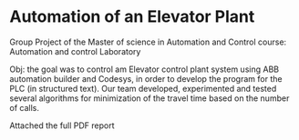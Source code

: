 # Automation of an Elevator Plant 
Group Project of the Master of science in Automation and Control course: Automation and control Laboratory

Obj: the goal was to control am Elevator control plant system using ABB automation builder and Codesys, in order to develop the program for the PLC (in structured text).
Our team developed, experimented and tested several algorithms for minimization of the travel time based on the number of calls. 

Attached the  full PDF report
